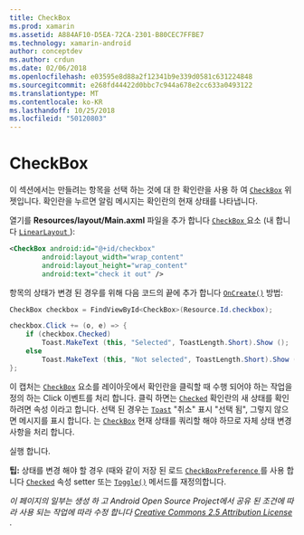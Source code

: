 ```yaml
---
title: CheckBox
ms.prod: xamarin
ms.assetid: A884AF10-D5EA-72CA-2301-B80CEC7FFBE7
ms.technology: xamarin-android
author: conceptdev
ms.author: crdun
ms.date: 02/06/2018
ms.openlocfilehash: e03595e8d88a2f12341b9e339d0581c631224848
ms.sourcegitcommit: e268fd44422d0bbc7c944a678e2cc633a0493122
ms.translationtype: MT
ms.contentlocale: ko-KR
ms.lasthandoff: 10/25/2018
ms.locfileid: "50120803"
---
```

# <a name="checkbox"></a>CheckBox

이 섹션에서는 만들려는 항목을 선택 하는 것에 대 한 확인란을 사용 하 여 [`CheckBox`](https://developer.xamarin.com/api/type/Android.Widget.CheckBox)
위젯입니다. 확인란을 누르면 알림 메시지는 확인란의 현재 상태를 나타냅니다.

열기를 **Resources/layout/Main.axml** 파일을 추가 합니다 [ `CheckBox` ](https://developer.xamarin.com/api/type/Android.Widget.CheckBox/) 요소 (내 합니다 [ `LinearLayout` ](https://developer.xamarin.com/api/type/Android.Widget.LinearLayout)):

```xml
<CheckBox android:id="@+id/checkbox"
        android:layout_width="wrap_content"
        android:layout_height="wrap_content"
        android:text="check it out" />
```

항목의 상태가 변경 된 경우를 위해 다음 코드의 끝에 추가 합니다 [`OnCreate()`](https://developer.xamarin.com/api/member/Android.App.Activity.OnCreate/p/Android.OS.Bundle/Android.OS.PersistableBundle)
방법:

```csharp
CheckBox checkbox = FindViewById<CheckBox>(Resource.Id.checkbox);

checkbox.Click += (o, e) => {
    if (checkbox.Checked)
        Toast.MakeText (this, "Selected", ToastLength.Short).Show ();
    else
        Toast.MakeText (this, "Not selected", ToastLength.Short).Show ();
};
```

이 캡처는 [`CheckBox`](https://developer.xamarin.com/api/type/Android.Widget.CheckBox/)
요소를 레이아웃에서 확인란을 클릭할 때 수행 되어야 하는 작업을 정의 하는 Click 이벤트를 처리 합니다. 클릭 하면는 [`Checked`](https://developer.xamarin.com/api/property/Android.Widget.CompoundButton.Checked/)
확인란의 새 상태를 확인 하려면 속성 이라고 합니다. 선택 된 경우는 [`Toast`](https://developer.xamarin.com/api/type/Android.Widget.Toast/)
"취소" 표시 "선택 됨", 그렇지 않으면 메시지를 표시 합니다. 는 [`CheckBox`](https://developer.xamarin.com/api/type/Android.Widget.CheckBox/)
현재 상태를 쿼리할 해야 하므로 자체 상태 변경 사항을 처리 합니다.

실행 합니다.

**팁:** 상태를 변경 해야 할 경우 (때와 같이 저장 된 로드 [ `CheckBoxPreference` ](https://developer.xamarin.com/api/type/Android.Preferences.CheckBoxPreference)를 사용 합니다 [`Checked`](https://developer.xamarin.com/api/property/Android.Widget.CompoundButton.Checked)
속성 setter 또는 [`Toggle()`](https://developer.xamarin.com/api/member/Android.Widget.CompoundButton.Toggle)
메서드를 재정의합니다.

*이 페이지의 일부는 생성 하 고 Android Open Source Project에서 공유 된 조건에 따라 사용 되는 작업에 따라 수정 합니다*
[*Creative Commons 2.5 Attribution License* ](http://creativecommons.org/licenses/by/2.5/).
